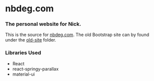 # nbdeg.com
### The personal website for Nick.

This is the source for [nbdeg.com](http://nbdeg.com).
The old Bootstrap site can by found under the [old-site](old-site/) folder.

### Libraries Used
* React
* react-springy-parallax
* material-ui